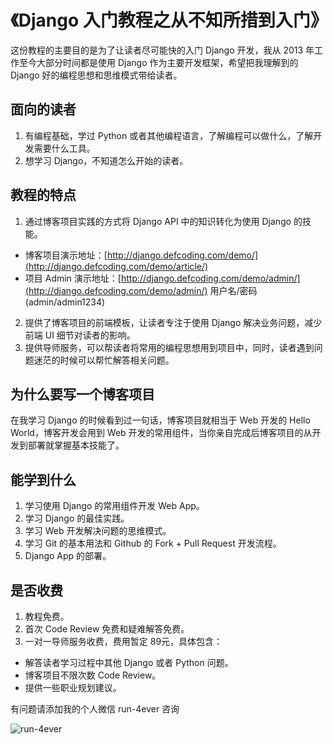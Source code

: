 # 《Django 入门教程之从不知所措到入门》

这份教程的主要目的是为了让读者尽可能快的入门 Django 开发，我从 2013 年工作至今大部分时间都是使用 Django 作为主要开发框架，希望把我理解到的 Django 好的编程思想和思维模式带给读者。

## 面向的读者
1. 有编程基础，学过 Python 或者其他编程语言，了解编程可以做什么，了解开发需要什么工具。
2. 想学习 Django，不知道怎么开始的读者。

## 教程的特点
1. 通过博客项目实践的方式将 Django API 中的知识转化为使用 Django 的技能。

  - 博客项目演示地址：[http://django.defcoding.com/demo/](http://django.defcoding.com/demo/article/)
  - 项目 Admin 演示地址：[http://django.defcoding.com/demo/admin/](http://django.defcoding.com/demo/admin/) 用户名/密码(admin/admin1234)
2. 提供了博客项目的前端模板，让读者专注于使用 Django 解决业务问题，减少前端 UI 细节对读者的影响。
3. 提供导师服务，可以帮读者将常用的编程思想用到项目中，同时，读者遇到问题迷茫的时候可以帮忙解答相关问题。

## 为什么要写一个博客项目
在我学习 Django 的时候看到过一句话，博客项目就相当于 Web 开发的 Hello World，博客开发会用到 Web 开发的常用组件，当你亲自完成后博客项目的从开发到部署就掌握基本技能了。

## 能学到什么
1. 学习使用 Django 的常用组件开发 Web App。
2. 学习 Django 的最佳实践。
3. 学习 Web 开发解决问题的思维模式。
4. 学习 Git 的基本用法和 Github 的 Fork + Pull Request 开发流程。
5. Django App 的部署。

## 是否收费
1. 教程免费。
2. 首次 Code Review 免费和疑难解答免费。
3. 一对一导师服务收费，费用暂定 89元，具体包含：

  - 解答读者学习过程中其他 Django 或者 Python 问题。
  - 博客项目不限次数 Code Review。
  - 提供一些职业规划建议。

有问题请添加我的个人微信 run-4ever 咨询

![run-4ever](http://cdn.defcoding.com/7AAD92A8-681F-4576-B24D-366CFD9BCFEC.png)
